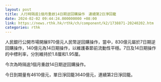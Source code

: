 ```yaml
---
layout: post
title: 人行時隔逾1個月重啟14日期逆回購操作　連續第2日淨回籠
date: 2024-02-02 09:44:24.000000000 +08:00
link: https://news.rthk.hk/rthk/ch/component/k2/1738871-20240202.htm
categories: rthk
---
```


人民銀行公開市場開展970億元人民幣逆回購操作，當中，830億元屬於7日期逆回購操作，140億元為14日期操作，以維護春節前流動性平穩。7日及14日期操作的中標利率，分別維持於1.8厘和1.95厘。

今次為時隔逾1個月重啟14日期逆回購操作。

今日到期量有4610億元，單日淨回籠3640億元，連續第2日淨回籠。
